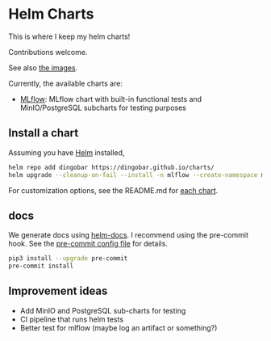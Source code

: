 # Helm Charts

This is where I keep my helm charts!

Contributions welcome.

See also [the images](https://github.com/dingobar/images).

Currently, the available charts are:

- [MLflow](./charts/mlflow/README.md): MLflow chart with built-in functional tests and
  MinIO/PostgreSQL subcharts for testing purposes

## Install a chart

Assuming you have [Helm](https://helm.sh/) installed,

```sh
helm repo add dingobar https://dingobar.github.io/charts/
helm upgrade --cleanup-on-fail --install -n mlflow --create-namespace my-mlflow dingobar/mlflow
```

For customization options, see the README.md for [each chart](./charts/).

## docs

We generate docs using [helm-docs](https://github.com/norwoodj/helm-docs). I recommend using the
pre-commit hook. See the [pre-commit config file](./.pre-commit-config.yaml) for details.

```sh
pip3 install --upgrade pre-commit
pre-commit install
```

## Improvement ideas

- Add MinIO and PostgreSQL sub-charts for testing
- CI pipeline that runs helm tests
- Better test for mlflow (maybe log an artifact or something?)
